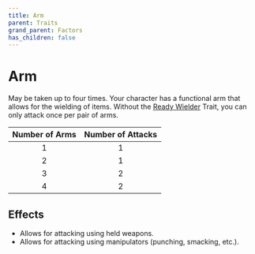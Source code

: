 ```yaml
---
title: Arm
parent: Traits
grand_parent: Factors
has_children: false
---
```


# Arm

May be taken up to four times. Your character has a functional arm that allows for the wielding of items. Without the [Ready Wielder](/cosmos/Factors/Traits/ReadyWielder) Trait, you can only attack once per pair of arms.

| Number of Arms | Number of Attacks |
|:---:|:---:|
| 1 | 1 |
| 2 | 1 |
| 3 | 2 |
| 4 | 2 |

## Effects

* Allows for attacking using held weapons.
* Allows for attacking using manipulators (punching, smacking, etc.).
